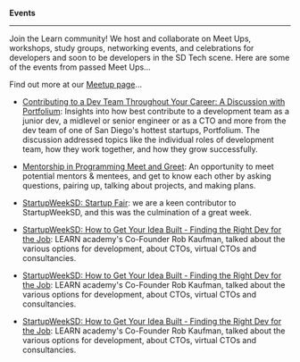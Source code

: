 **Events**

-----------

Join the Learn community! We host and collaborate on Meet Ups, workshops, study groups, networking events, and celebrations for developers and soon to be developers in the SD Tech scene. Here are some of the events from passed Meet Ups...

Find out more at our [Meetup page](https://www.meetup.com/LEARN-academy/)...

- [Contributing to a Dev Team Throughout Your Career: A Discussion with Portfolium](http://freelancing-gods.com/): Insights into how best contribute to a development team as a junior dev, a midlevel or senior engineer or as a CTO and more from the dev team of one of San Diego's hottest startups, Portfolium. The discussion addressed topics like the individual roles of development team, how they work together, and how they grow successfully.

- [Mentorship in Programming Meet and Greet](https://www.meetup.com/LEARN-academy/events/231891516/):  An opportunity to meet potential mentors & mentees, and get to know each other by asking questions, pairing up, talking about projects, and making plans.

- [StartupWeekSD: Startup Fair](https://www.meetup.com/LEARN-academy/events/231629953/):  we are a keen contributor to StartupWeekSD, and this was the culmination of a great week.

- [StartupWeekSD: How to Get Your Idea Built - Finding the Right Dev for the Job](http://cozydesign.com/): LEARN academy's Co-Founder Rob Kaufman, talked about the various options for development, about CTOs, virtual CTOs and consultancies.

- [StartupWeekSD: How to Get Your Idea Built - Finding the Right Dev for the Job](http://cozydesign.com/): LEARN academy's Co-Founder Rob Kaufman, talked about the various options for development, about CTOs, virtual CTOs and consultancies.

- [StartupWeekSD: How to Get Your Idea Built - Finding the Right Dev for the Job](http://cozydesign.com/): LEARN academy's Co-Founder Rob Kaufman, talked about the various options for development, about CTOs, virtual CTOs and consultancies.
